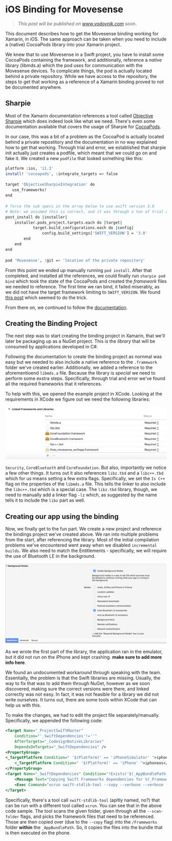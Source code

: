 # iOS Binding for Movesense

> _This post will be published on www.vodovnik.com soon_.

This document describes how to get the Movesense binding working for Xamarin, in iOS. The same approach can be taken when you need to include a (native) CocoaPods library into your Xamarin project.

We knew that to use Movesense in a Swift project, you have to install some CocoaPods containing the framework, and additionally, reference a _native_ library (libmds.a) which the pod uses for communication with the Movesense devices. To complicate things, the pod is actually located behind a private repository. While we have access to the repository, the steps to get that working as a reference of a Xamarin binding proved to not be documented anywhere.

## Sharpie

Most of the Xamarin documentation references a tool called [Objective Sharpie](https://docs.microsoft.com/en-us/xamarin/cross-platform/macios/binding/objective-sharpie/) which does indeed look like what we need. There's even some documentation available that covers the usage of Sharpie for [CocoaPods](https://docs.microsoft.com/en-us/xamarin/cross-platform/macios/binding/objective-sharpie/examples/cocoapod).

In our case, this was a bit of a problem as the CocoaPod is actually located behind a private repostitory and the documentation in no way explained how to get that working. Through trial and error, we established that sharpie init actually just creates a podfile, which meant that we could go on and fake it. We created a new `podfile` that looked something like this:

```bash
platform :ios, '11.3'
install! 'cocoapods', :integrate_targets => false

target 'ObjectiveSharpieIntegration' do
   use_frameworks!
end

# force the sub specs in the array below to use swift version 3.0
# Note: we assumed this is correct, and it was through a ton of trial and error
post_install do |installer|
    installer.pods_project.targets.each do |target|
            target.build_configurations.each do |config|
                config.build_settings['SWIFT_VERSION'] = '3.0'
        end
    end
end

pod 'Movesense', :git => 'location of the private repository'
```

From this point we ended up manually running `pod install`. After that completed, and installed all the references, we could finally run `sharpie pod bind` which took the state of the CocoaPods and created the _framework_ files we needed to reference. The first time we ran bind, it failed miserably, as we did not have the target framework limiting to `SWIFT_VERSION`. We found [this post](https://github.com/mxcl/PromiseKit/issues/722) which seemed to do the trick.

From there on, we continued to follow the [documentation](https://docs.microsoft.com/en-us/xamarin/ios/platform/binding-objective-c/walkthrough?tabs=vsmac#Create_a_Xamarin.iOS_Binding_Project).

## Creating the Binding Project

The next step was to start creating the binding project in Xamarin, that we'll later be packaging up as a NuGet project. This is the _library_ that will be consumed by applications developed in C#.

Following the documentation to create the binding project as nornmal was easy but we needed to also include a native reference to the `.framework`  folder we've created earlier. Additionally, we added a reference to the aforementioend `libmds.a` file. Because the library is _special_ we need to perform some exstra steps. Specifically, through trial and error we've found all the required frameworks that it references.

To help with this, we opened the example project in XCode. Looking at the requirements in XCode we figure out we need the following libraries:

!["References"](./docs/references.png)

`Security`, `CoreBluetooth` and `CoreFoundation`. But also, importantly we notice a few other things. It turns out it also references `libz.tbd` and a `libc++.tbd` which for us means setting a few extra flags. Specifically, we set the `Is C++` flag on the properties of the `libmds.a` file. This tells the linker to also include the `libc++.tbd` which is a special case. The `libz.tbd` library, though, we need to manually add a linker flag `-lz` which, as suggested by the name tells it to include the `libz` part as well.

## Creating our app using the binding

Now, we finally get to the fun part. We create a new project and reference the bindings project we've created above. We ran into multiple problems from the start, after referencing the library. Most of the initial compilation problems we've encountered went away when we disabled `incremental builds`. We also need to match the Entitlements - specifically, we will require the use of Bluetooth LE in the background.

!["Entitlements"](./docs/entitlements.png)

As we wrote the first part of the library, the application ran in the emulator, but it did not run on the iPhone and kept crashing. **make sure to add more info here**.

We found an undocumented workaround through speaking with the team. Essentially, the problem is that the Swift libraries are missing. Usually, the way to fix that was to add them through NuGet, however as we soon discovered, making sure the correct versions were there, and linked correctly was not easy. In fact, it was not feasible for a library we did not write ourselves. It turns out, there are some tools within XCode that can help us with this.

To make the changes, we had to edit the project file separately/manually. Specifically, we appended the following code:

```xml
<Target Name="_ProjectSwiftMaster"
    Condition="'_SwiftDependencies'!=''"
    AfterTargets="_CodesignNativeLibraries"
    DependsOnTargets="_SwiftDependencies" />
<PropertyGroup>
<_TargetPlatform Condition=" '$(Platform)' == 'iPhoneSimulator' ">iphonesimulator</_TargetPlatform>
    <_TargetPlatform Condition=" '$(Platform)' == 'iPhone' ">iphoneos</_TargetPlatform>
</PropertyGroup>
<Target Name="_SwiftDependencies" Condition="!Exists('$(_AppBundlePath)Frameworks/libswiftCore.dylib')">
    <Message Text="Copying Swift Frameworks dependencies for %(_Frameworks.Identity) to $(_AppBundlePath)Frameworks folder" />
    <Exec Command="xcrun swift-stdlib-tool --copy --verbose --verbose --sign $(_CodeSigningKey) --scan-executable %(_Frameworks.Identity) --scan-folder $(_AppBundlePath)Frameworks/ --scan-folder $(_AppBundlePath)PlugIns/ --platform $(_TargetPlatform) --toolchain $(_XcodeToolChain) --destination $(_AppBundlePath)Frameworks/ --strip-bitcode --resource-destination $(_AppBundlePath) --resource-library libswiftRemoteMirror.dylib"/>
</Target>
```

Specifically, there's a tool call `swift-stdlib-tool` (apltly named, no?) that can be run with a different tool called `xcrun`. You can see that in the above code sample. The tool scans the given folder, given through all the `--scan-folder` flags, and picks the framework files that need to be referenced. Those are then copied over (due to the `--copy` flag) into the `/Frameworks` folder **within** the `_AppBundlePath`. So, it copies the files into the bundle that is then executed on the phone.